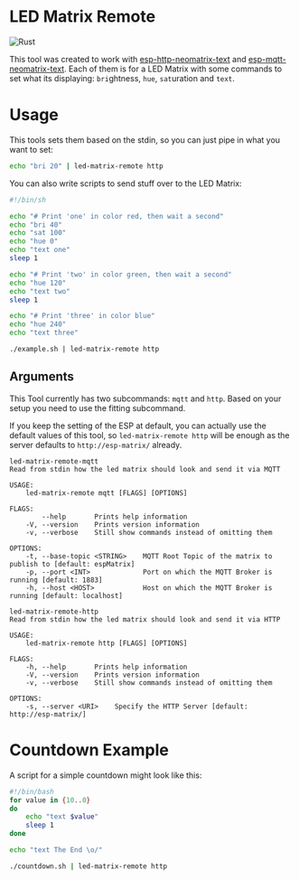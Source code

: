 # LED Matrix Remote
![Rust](https://github.com/EdJoPaTo/led-matrix-remote/workflows/Rust/badge.svg)

This tool was created to work with [esp-http-neomatrix-text](https://github.com/EdJoPaTo/esp-http-neomatrix-text) and [esp-mqtt-neomatrix-text](https://github.com/EdJoPaTo/esp-mqtt-neomatrix-text).
Each of them is for a LED Matrix with some commands to set what its displaying: `bri`ghtness, `hue`, `sat`uration and `text`.

# Usage

This tools sets them based on the stdin, so you can just pipe in what you want to set:

```sh
echo "bri 20" | led-matrix-remote http
```

You can also write scripts to send stuff over to the LED Matrix:

```sh
#!/bin/sh

echo "# Print 'one' in color red, then wait a second"
echo "bri 40"
echo "sat 100"
echo "hue 0"
echo "text one"
sleep 1

echo "# Print 'two' in color green, then wait a second"
echo "hue 120"
echo "text two"
sleep 1

echo "# Print 'three' in color blue"
echo "hue 240"
echo "text three"
```

```
./example.sh | led-matrix-remote http
```

## Arguments

This Tool currently has two subcommands: `mqtt` and `http`.
Based on your setup you need to use the fitting subcommand.

If you keep the setting of the ESP at default, you can actually use the default values of this tool, so `led-matrix-remote http` will be enough as the server defaults to `http://esp-matrix/` already.

```plaintext
led-matrix-remote-mqtt
Read from stdin how the led matrix should look and send it via MQTT

USAGE:
    led-matrix-remote mqtt [FLAGS] [OPTIONS]

FLAGS:
        --help       Prints help information
    -V, --version    Prints version information
    -v, --verbose    Still show commands instead of omitting them

OPTIONS:
    -t, --base-topic <STRING>    MQTT Root Topic of the matrix to publish to [default: espMatrix]
    -p, --port <INT>             Port on which the MQTT Broker is running [default: 1883]
    -h, --host <HOST>            Host on which the MQTT Broker is running [default: localhost]
```

```plaintext
led-matrix-remote-http
Read from stdin how the led matrix should look and send it via HTTP

USAGE:
    led-matrix-remote http [FLAGS] [OPTIONS]

FLAGS:
    -h, --help       Prints help information
    -V, --version    Prints version information
    -v, --verbose    Still show commands instead of omitting them

OPTIONS:
    -s, --server <URI>    Specify the HTTP Server [default: http://esp-matrix/]
```

# Countdown Example

A script for a simple countdown might look like this:

```bash
#!/bin/bash
for value in {10..0}
do
    echo "text $value"
    sleep 1
done

echo "text The End \o/"
```

```sh
./countdown.sh | led-matrix-remote http
```
